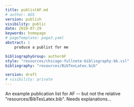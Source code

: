```yaml
---
title: publistAF.md
# author: AOS
version: publish
visibility: public
date: 2010-07-29
keywords: homepage
# pageTemplate: page3.yaml
abstract: |
    produce a publist for me

bibliographyGroup: authorAF
style: "resources/chicago-fullnote-bibliography-bb.csl"
bibliography: "resources/BibTexLatex.bib"

version: draft
# visibility: private 
---
```


An example publication list for AF  -- but not the relative "resources/BibTexLatex.bib".
Needs explanations...

<!-- todo make this work and explain -->
 
